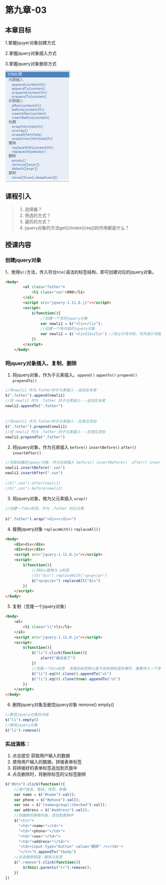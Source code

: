 # 第九章-03

## 本章目标

1.掌握jquyer对象创建方式

2.掌握jquery对象插入方式

3.掌握jquery对象删除方式

![](js09\文档处理.PNG)

## 课程引入

> 1. 选择器？
> 2. 筛选的方式？
> 3. 遍历的方式？
> 4. jquery对象的方法get()/index()/eq()的作用都是什么？

## 授课内容

### 创建jquery对象

1、使用`$()`方法，传入符合`html`语法的标签结构，即可创建对应的jquery对象。

```html
<body>
		<ul class="father">
			<li class="son">000</li>
		</ul>
		<script src="jquery-1.11.0.js"></script>
		<script>
			$(function(){
				//创建一个空的jquery对象
				var newli1 = $("<li></li>");
				//创建一个有内容的jquery对象
				var newli2 = $('<li>111</li>') //防止引号冲突，将外层引号替换为单引号
			})
		</script>
	</body>
```

### 将jquery对象插入、复制、删除

1.  将jquery对象，作为子元素插入。`append()`  `appenTo()` `prepend()` `prependTo()`

```javascript
//将newli1 作为.father的子元素插入--追加在末尾
$(".father").append(newli1)
//将 newli2 作为 .father 的子元素插入---追加在末尾
newli2.appendTo(".father")


//将newli1 作为.father的子元素插入--在首位添加
$(".father").prepend(newli1)
//将 newli2 作为 .father 的子元素插入---在首位添加
newli2.prependTo(".father")

```
2.  将jquery对象，作为兄弟插入 `before()` `insertBefore()`  `after()` `insertAfter()`

```javascript
//将新创建的jqueyr对象，作为兄弟插入 before() insertBefore()  after() insertAfter()
newli1.insertBefore(".son")
newli2.insertAfter(".son")

//$(".son").after(newli1)
//$(".son").before(newli2)
```

3. 将jquery对象，做为父元素插入 `wrap()`

  ```javascript
  //创建一个div标签，作为 .father 的父元素
  
  $(".father").wrap("<div></div>")
  
  ```

4. 替换jquery对象 `replaceWith()` `replaceAll()`			
```html
<body>
    <div>div</div>
    <div>div</div>
    <script src="jquery-1.11.0.js"></script>
    <script>
        $(function(){
            //将div替换为 p标签
            //$("div").replaceWith("<p>p</p>")
            $("<p>p</p>").replaceAll("div")
        })
    </script>
</body>
```

5. 复制（克隆一个jquery对象）

```html
<body>
    <ul>
        <li class="li">li</li>
    </ul>
    <script src="jquery-1.11.0.js"></script>
    <script>
        $(function(){
            $("li").click(function(){
                alert("被点击了")
            })
            //克隆一个div标签  克隆的标签默认是不具有原标签的事件，需要传入一个参数 true才是完全克隆
            $("li").eq(0).clone().appendTo("ul")
            $("li").eq(0).clone(true).appendTo("ul")
        })
    </script>
</body>
```

6. 删除jquery对象及删空jquery对象 remove() empty()

```javascript
//删空jquery对象的内容
$("li").empty()
//删除jquery对象
$("li").remove()
```

### 实战演练：

1. 点击提交 获取用户输入的数据
2. 使用用户输入的数据，拼接表单标签
3. 将拼接好的表单标签追加到页面中
4. 点击删除时，将删除标签的父标签删除

```javascript
$("#btn").click(function(){
    //用户姓名，电话，性别，邮箱
    var name = $("#name").val();
    var phone = $("#phone").val();
    var sex = $("[name=group]:checked").val();
    var address = $("#address").val();
    //创建新的表格内容，添加到表格中
    $("<tr>"+
      "<td>"+name+"</td>"+
      "<td>"+phone+"</td>"+
      "<td>"+sex+"</td>"+
      "<td>"+address+"</td>"+
      '<td><input type="button" value="删除" /></td>'+
      "</tr>").appendTo("tbody")
    //点击删除按钮：删除父标签
    $(".remove").click(function(){
        $(this).parents("tr").remove();
    })
})
```


